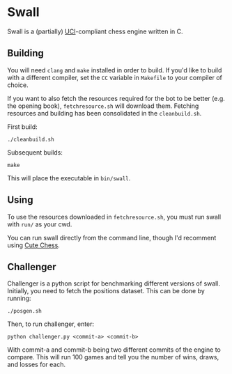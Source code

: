 # Swall

Swall is a (partially) [UCI][uci-link]-compliant chess engine written in C.

## Building

You will need `clang` and `make` installed in order to build. If you'd like to build with a different compiler, set the `CC` variable in `Makefile` to your compiler of choice. 

If you want to also fetch the resources required for the bot to be better (e.g. the opening book), `fetchresource.sh` will download them. Fetching resources and building has been consolidated in the `cleanbuild.sh`.

First build:

    ./cleanbuild.sh

Subsequent builds:

    make

This will place the executable in `bin/swall`.

## Using

To use the resources downloaded in `fetchresource.sh`, you must run swall with `run/` as your cwd.

You can run swall directly from the command line, though I'd recomment using [Cute Chess][cutechess-link]. 

[uci-link]: [https://gist.github.com/DOBRO/2592c6dad754ba67e6dcaec8c90165bf]
[cutechess-link]: https://github.com/cutechess/cutechess

## Challenger

Challenger is a python script for benchmarking different versions of swall. Initially, you need to fetch the positions dataset. This can be done by running:

    ./posgen.sh

Then, to run challenger, enter:

    python challenger.py <commit-a> <commit-b>

With commit-a and commit-b being two different commits of the engine to compare. This will run 100 games and tell you the number of wins, draws, and losses for each.